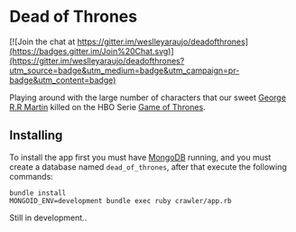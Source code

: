 # Dead of Thrones

[![Join the chat at https://gitter.im/weslleyaraujo/deadofthrones](https://badges.gitter.im/Join%20Chat.svg)](https://gitter.im/weslleyaraujo/deadofthrones?utm_source=badge&utm_medium=badge&utm_campaign=pr-badge&utm_content=badge)

Playing around with the large number of characters that our sweet [George R.R Martin]() killed on the
HBO Serie [Game of Thrones]().

## Installing
To install the app first you must have [MongoDB]() running, and you must create a database named `dead_of_thrones`,
after that execute the following commands:

```
bundle install
MONGOID_ENV=development bundle exec ruby crawler/app.rb
```

Still in development..
